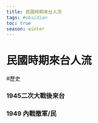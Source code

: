 ```yaml
---
title: 民國時期來台人流
tags: #obsidian 
toc: true
season: winter
---
```

# 民國時期來台人流
#歷史

### 1945二次大戰後來台

### 1949 內戰撤軍/民
